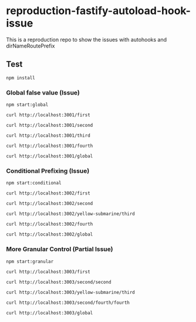 # reproduction-fastify-autoload-hook-issue
This is a reproduction repo to show the issues with autohooks and dirNameRoutePrefix

## Test
`npm install`

### Global false value (Issue)
`npm start:global`

```
curl http://localhost:3001/first

curl http://localhost:3001/second

curl http://localhost:3001/third

curl http://localhost:3001/fourth

curl http://localhost:3001/global
```

### Conditional Prefixing (Issue)
`npm start:conditional`

```
curl http://localhost:3002/first

curl http://localhost:3002/second

curl http://localhost:3002/yellow-submarine/third

curl http://localhost:3002/fourth

curl http://localhost:3002/global
```

### More Granular Control (Partial Issue)
`npm start:granular`

```
curl http://localhost:3003/first

curl http://localhost:3003/second/second

curl http://localhost:3003/yellow-submarine/third

curl http://localhost:3003/second/fourth/fourth

curl http://localhost:3003/global
```

